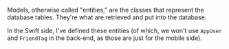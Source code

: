 Models, otherwise called "entities," are the classes that represent the database tables. They're what are retrieved and put into the database. 

In the Swift side, I've defined these entities (of which, we won't use `AppUser` and `FriendTag` in the back-end, as those are just for the mobile side).

